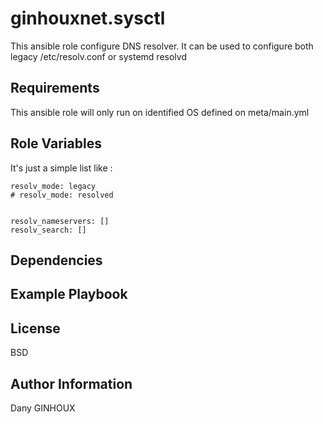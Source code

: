 ginhouxnet.sysctl
=========

This ansible role configure DNS resolver.
It can be used to configure both legacy /etc/resolv.conf or systemd resolvd


Requirements
------------

This ansible role will only run on identified OS defined on meta/main.yml


Role Variables
--------------

It's just a simple list like : 

```
resolv_mode: legacy
# resolv_mode: resolved


resolv_nameservers: []
resolv_search: []
```


Dependencies
------------




Example Playbook
----------------



License
-------

BSD


Author Information
------------------

Dany GINHOUX
